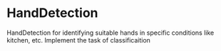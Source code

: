 # HandDetection
 HandDetection for identifying suitable hands in specific conditions like kitchen, etc. Implement the task of classificaition
